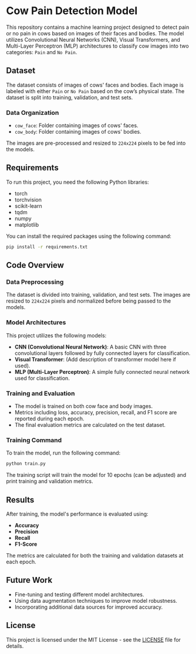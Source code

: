

# Cow Pain Detection Model

This repository contains a machine learning project designed to detect pain or no pain in cows based on images of their faces and bodies. The model utilizes Convolutional Neural Networks (CNN), Visual Transformers, and Multi-Layer Perceptron (MLP) architectures to classify cow images into two categories: `Pain` and `No Pain`.

## Dataset

The dataset consists of images of cows' faces and bodies. Each image is labeled with either `Pain` or `No Pain` based on the cow’s physical state. The dataset is split into training, validation, and test sets.

### Data Organization

- `cow_face`: Folder containing images of cows' faces.
- `cow_body`: Folder containing images of cows' bodies.

The images are pre-processed and resized to `224x224` pixels to be fed into the models.

## Requirements

To run this project, you need the following Python libraries:

- torch
- torchvision
- scikit-learn
- tqdm
- numpy
- matplotlib

You can install the required packages using the following command:

```bash
pip install -r requirements.txt
```

## Code Overview

### Data Preprocessing
The dataset is divided into training, validation, and test sets. The images are resized to `224x224` pixels and normalized before being passed to the models.

### Model Architectures
This project utilizes the following models:
- **CNN (Convolutional Neural Network)**: A basic CNN with three convolutional layers followed by fully connected layers for classification.
- **Visual Transformer**: (Add description of transformer model here if used).
- **MLP (Multi-Layer Perceptron)**: A simple fully connected neural network used for classification.

### Training and Evaluation
- The model is trained on both cow face and body images.
- Metrics including loss, accuracy, precision, recall, and F1 score are reported during each epoch.
- The final evaluation metrics are calculated on the test dataset.

### Training Command

To train the model, run the following command:

```bash
python train.py
```

The training script will train the model for 10 epochs (can be adjusted) and print training and validation metrics.

## Results

After training, the model's performance is evaluated using:
- **Accuracy**
- **Precision**
- **Recall**
- **F1-Score**

The metrics are calculated for both the training and validation datasets at each epoch.

## Future Work
- Fine-tuning and testing different model architectures.
- Using data augmentation techniques to improve model robustness.
- Incorporating additional data sources for improved accuracy.

## License

This project is licensed under the MIT License - see the [LICENSE](LICENSE) file for details.

